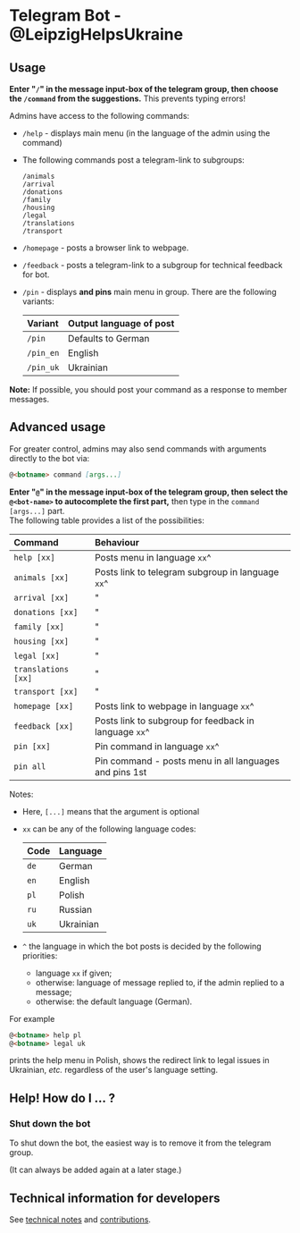 # Telegram Bot - **@LeipzigHelpsUkraine** #

## Usage ##

**Enter "`/`" in the message input-box of the telegram group, then choose the `/command` from the suggestions.** This prevents typing errors!

Admins have access to the following commands:

- `/help`    - displays main menu (in the language of the admin using the command)
- The following commands post a telegram-link to subgroups:
  ```
  /animals
  /arrival
  /donations
  /family
  /housing
  /legal
  /translations
  /transport
  ```
- `/homepage` - posts a browser link to webpage.
- `/feedback` - posts a telegram-link to a subgroup for technical feedback for bot.
- `/pin` - displays **and pins** main menu in group.
  There are the following variants:

  | Variant    | Output language of post |
  | :--------- | :---------------------- |
  | `/pin`     | Defaults to German      |
  | `/pin_en`  | English                 |
  | `/pin_uk`  | Ukrainian               |

**Note:** If possible, you should post your command as a response to member messages.

## Advanced usage ##

For greater control, admins may also send commands with arguments directly to the bot via:

```md
@<botname> command [args...]
```

**Enter "`@`" in the message input-box of the telegram group, then select the `@<bot-name>` to autocomplete the first part,** then type in the `command [args...]` part.
</br>
The following table provides a list of the possibilities:

| Command             | Behaviour    |
| :------------------ | :----------- |
| `help [xx]`         | Posts menu in language `xx`^ |
| `animals [xx]`      | Posts link to telegram subgroup in language `xx`^ |
| `arrival [xx]`      | " |
| `donations [xx]`    | " |
| `family [xx]`       | " |
| `housing [xx]`      | " |
| `legal [xx]`        | " |
| `translations [xx]` | " |
| `transport [xx]`    | " |
| `homepage [xx]`     | Posts link to webpage in language `xx`^  |
| `feedback [xx]`     | Posts link to subgroup for feedback in language `xx`^ |
| `pin [xx]`          | Pin command in language `xx`^ |
| `pin all`           | Pin command - posts menu in all languages and pins 1st |

Notes:
- Here, `[...]` means that the argument is optional
- `xx` can be any of the following language codes:

    | Code  | Language   |
    | :---- | :--------- |
    | `de`  | German     |
    | `en`  | English    |
    | `pl`  | Polish     |
    | `ru`  | Russian    |
    | `uk`  | Ukrainian  |
- `^` the language in which the bot posts is decided by the following priorities:
  - language `xx` if given;
  - otherwise: language of message replied to, if the admin replied to a message;
  - otherwise: the default language (German).

For example

```md
@<botname> help pl
@<botname> legal uk
```

prints the help menu in Polish, shows the redirect link to legal issues in Ukrainian,
_etc._ regardless of the user's language setting.

## Help! How do I ... ? ##

### Shut down the bot ###

To shut down the bot, the easiest way is to remove it from the telegram group.

(It can always be added again at a later stage.)

## Technical information for developers ##

See [technical notes](./TECHNICAL.md) and [contributions](./CONTRIBUTING.md).
